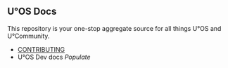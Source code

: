 U°OS Docs
---------

This repository is your one-stop aggregate source for all things U°OS and U°Community.

* [CONTRIBUTING](CONTRIBUTING.md)
* U°OS Dev docs *Populate*
